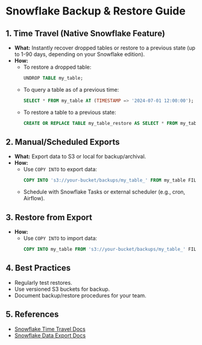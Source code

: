 # Snowflake Backup & Restore Guide

## 1. Time Travel (Native Snowflake Feature)
- **What:** Instantly recover dropped tables or restore to a previous state (up to 1-90 days, depending on your Snowflake edition).
- **How:**
  - To restore a dropped table:
    ```sql
    UNDROP TABLE my_table;
    ```
  - To query a table as of a previous time:
    ```sql
    SELECT * FROM my_table AT (TIMESTAMP => '2024-07-01 12:00:00');
    ```
  - To restore a table to a previous state:
    ```sql
    CREATE OR REPLACE TABLE my_table_restore AS SELECT * FROM my_table AT (TIMESTAMP => '2024-07-01 12:00:00');
    ```

## 2. Manual/Scheduled Exports
- **What:** Export data to S3 or local for backup/archival.
- **How:**
  - Use `COPY INTO` to export data:
    ```sql
    COPY INTO 's3://your-bucket/backups/my_table_' FROM my_table FILE_FORMAT = (TYPE = CSV);
    ```
  - Schedule with Snowflake Tasks or external scheduler (e.g., cron, Airflow).

## 3. Restore from Export
- **How:**
  - Use `COPY INTO` to import data:
    ```sql
    COPY INTO my_table FROM 's3://your-bucket/backups/my_table_' FILE_FORMAT = (TYPE = CSV);
    ```

## 4. Best Practices
- Regularly test restores.
- Use versioned S3 buckets for backup.
- Document backup/restore procedures for your team.

## 5. References
- [Snowflake Time Travel Docs](https://docs.snowflake.com/en/user-guide/data-time-travel)
- [Snowflake Data Export Docs](https://docs.snowflake.com/en/user-guide/data-unload)